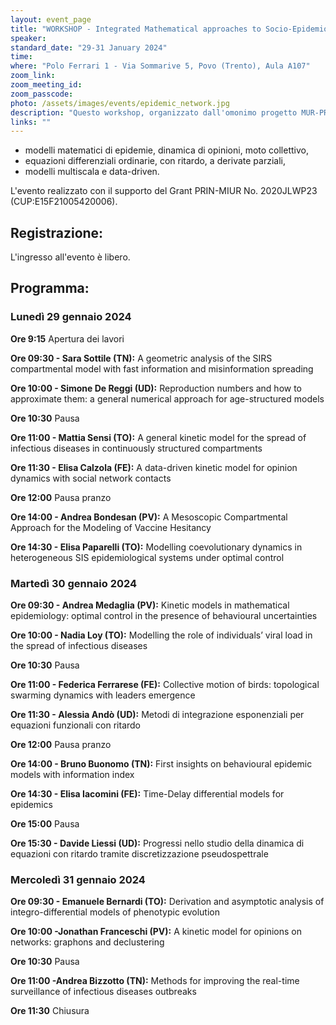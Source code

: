 ```yaml
---
layout: event_page
title: "WORKSHOP - Integrated Mathematical approaches to Socio-Epidemiological Dynamics"
speaker: 
standard_date: "29-31 January 2024"
time: 
where: "Polo Ferrari 1 - Via Sommarive 5, Povo (Trento), Aula A107"
zoom_link: 
zoom_meeting_id: 
zoom_passcode: 
photo: /assets/images/events/epidemic_network.jpg
description: "Questo workshop, organizzato dall'omonimo progetto MUR-PRIN, tratterà i seguenti argomenti:"
links: ""
---
```


* modelli matematici di epidemie, dinamica di opinioni, moto collettivo,
* equazioni differenziali ordinarie, con ritardo, a derivate parziali,
* modelli multiscala e data-driven.

L'evento realizzato con il supporto del Grant PRIN-MIUR No. 2020JLWP23 (CUP:E15F21005420006).

## Registrazione:
L'ingresso all'evento è libero.

## Programma:


### Lunedì 29 gennaio 2024

**Ore 9:15** Apertura dei lavori

**Ore 09:30 - Sara Sottile (TN):** A geometric analysis of the SIRS compartmental model with fast information and misinformation spreading

**Ore 10:00 - Simone De Reggi (UD):** Reproduction numbers and how to approximate them: a general numerical approach for age-structured models

**Ore 10:30** Pausa

**Ore 11:00 - Mattia Sensi (TO):** A general kinetic model for the spread of infectious diseases in continuously structured compartments

**Ore 11:30 - Elisa Calzola (FE):** A data-driven kinetic model for opinion dynamics with social network contacts

**Ore 12:00** Pausa pranzo

**Ore 14:00 - Andrea Bondesan (PV):** A Mesoscopic Compartmental Approach for the Modeling of Vaccine Hesitancy

**Ore 14:30 - Elisa Paparelli (TO):** Modelling coevolutionary dynamics in heterogeneous SIS epidemiological systems under optimal control

### Martedì 30 gennaio 2024

**Ore 09:30 - Andrea Medaglia (PV):** Kinetic models in mathematical epidemiology: optimal control in the presence of behavioural uncertainties

**Ore 10:00 - Nadia Loy (TO):** Modelling the role of individuals’ viral load in the spread of infectious diseases 

**Ore 10:30** Pausa

**Ore 11:00 - Federica Ferrarese (FE):** Collective motion of birds: topological swarming dynamics with leaders emergence

**Ore 11:30 - Alessia Andò (UD):** Metodi di integrazione esponenziali per equazioni funzionali con ritardo

**Ore 12:00** Pausa pranzo

**Ore 14:00 - Bruno Buonomo (TN):** First insights on behavioural epidemic models with information index

**Ore 14:30 - Elisa Iacomini (FE):** Time-Delay differential models for epidemics

**Ore 15:00** Pausa

**Ore 15:30 - Davide Liessi (UD):** Progressi nello studio della dinamica di equazioni con ritardo tramite discretizzazione pseudospettrale

### Mercoledì 31 gennaio 2024

**Ore 09:30 - Emanuele Bernardi (TO):** Derivation and asymptotic analysis of integro-differential models of phenotypic evolution

**Ore 10:00  -Jonathan Franceschi (PV):** A kinetic model for opinions on networks: graphons and declustering

**Ore 10:30** Pausa

**Ore 11:00  -Andrea Bizzotto (TN):** Methods for improving the real-time surveillance of infectious diseases outbreaks

**Ore 11:30**  Chiusura